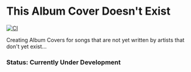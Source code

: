 # This Album Cover Doesn't Exist

[![CI](https://github.com/djvaroli/this-album-cover-doesnt-exist/actions/workflows/ci.yml/badge.svg)](https://github.com/djvaroli/this-album-cover-doesnt-exist/actions/workflows/ci.yml)


Creating Album Covers for songs that are not yet written by artists that 
don't yet exist...

### Status: Currently Under Development